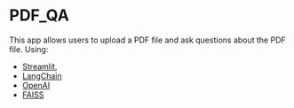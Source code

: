 # PDF_QA
This app allows users to upload a PDF file and ask questions about the PDF file. 
Using:
- [Streamlit](https://streamlit.io/), 
- [LangChain](https://python.langchain.com/)
- [OpenAI](https://platform.openai.com/docs/models)
- [FAISS](https://faiss.ai/index.html) 
